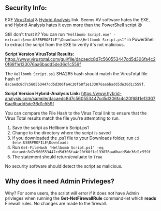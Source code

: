 ## Security Info:

EXE [VirusTotal](https://www.virustotal.com/gui/file/5625f60d7de92e4ed19f147ff2ba0b0de2e9f84c18621363c9dce5227cb1bbfd) & [Hybrid Analysis](https://www.hybrid-analysis.com/sample/5625f60d7de92e4ed19f147ff2ba0b0de2e9f84c18621363c9dce5227cb1bbfd) link. Seems AV software hates the EXE, and Hybrid Analysis hates it even more than the PowerShell script 😆

Still don't trust it? You can run ``"Hellbomb Script.exe" -extract:$env:USERPROFILE"\Downloads\Hellbomb Script.ps1"`` in PowerShell to extract the script from the EXE to verify it's not malicious.

**Script Version VirusTotal Results:** https://www.virustotal.com/gui/file/dacaedc8d7c560553447cd5d306fa4c20f68f1e133076aa6badd5de36d1c559f

The ``Hellbomb Script.ps1`` SHA265 hash should match the VirusTotal file hash of ``dacaedc8d7c560553447cd5d306fa4c20f68f1e133076aa6badd5de36d1c559f``.

**Script Version Hybrid-Analysis Link:** https://www.hybrid-analysis.com/sample/dacaedc8d7c560553447cd5d306fa4c20f68f1e133076aa6badd5de36d1c559f

You can compare the File Hash to the Virus Total link to ensure that the Virus Total results match the file you're attempting to run.

1. Save the script as Hellbomb Script.ps1
2. Change to the directory where the script is saved
3. If you downloaded the .ps1 file to your Downloads folder, run ``cd $env:USERPROFILE\Downloads``
4. Run ``Get-FileHash 'Hellbomb Script.ps1' -eq dacaedc8d7c560553447cd5d306fa4c20f68f1e133076aa6badd5de36d1c559f``
5. The statement should return/evaluate to ``True``

No security software should detect the script as malicious.

## Why does it need Admin Privleges?
Why? For some users, the script will error if it does not have Admin privleges when running the **Get-NetFirewallRule** command-let which **reads** Firewall rules. No changes are made to the firewall.

